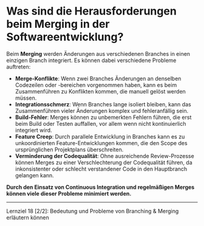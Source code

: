 # Was sind die Herausforderungen beim Merging in der Softwareentwicklung?

Beim **Merging** werden Änderungen aus verschiedenen Branches in einen einzigen Branch integriert. Es können dabei verschiedene Probleme auftreten:
- **Merge-Konflikte**: Wenn zwei Branches Änderungen an denselben Codezeilen oder -bereichen vorgenommen haben, kann es beim Zusammenführen zu Konflikten kommen, die manuell gelöst werden müssen.
- **Integrationsschmerz**: Wenn Branches lange isoliert bleiben, kann das Zusammenführen vieler Änderungen komplex und fehleranfällig sein.
- **Build-Fehler**: Merges können zu unbemerkten Fehlern führen, die erst beim Build oder Testen auffallen, vor allem wenn nicht kontinuierlich integriert wird.
- **Feature Creep**: Durch parallele Entwicklung in Branches kann es zu unkoordinierten Feature-Entwicklungen kommen, die den Scope des ursprünglichen Projektplans überschreiten.
- **Verminderung der Codequalität**: Ohne ausreichende Review-Prozesse können Merges zu einer Verschlechterung der Codequalität führen, da inkonsistenter oder schlecht verstandener Code in den Hauptbranch gelangen kann.
  
**Durch den Einsatz von Continuous Integration und regelmäßigen Merges können viele dieser Probleme minimiert werden.**

---

Lernziel 18 \[2/2\]: Bedeutung und Probleme von Branching & Merging erläutern können

